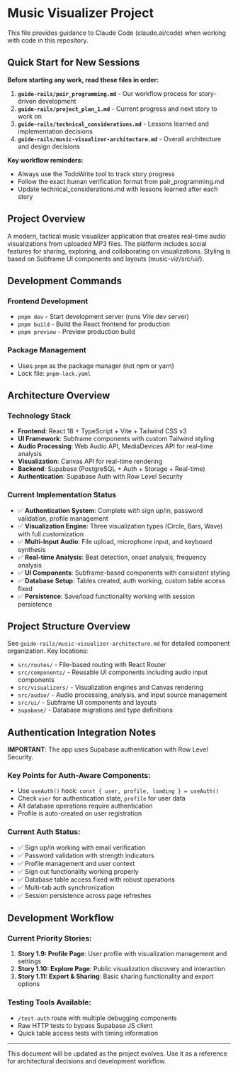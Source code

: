 # Music Visualizer Project

This file provides guidance to Claude Code (claude.ai/code) when working with code in this repository.

## Quick Start for New Sessions

**Before starting any work, read these files in order:**

1. **`guide-rails/pair_programming.md`** - Our workflow process for story-driven development
2. **`guide-rails/project_plan_1.md`** - Current progress and next story to work on  
3. **`guide-rails/technical_considerations.md`** - Lessons learned and implementation decisions
4. **`guide-rails/music-visualizer-architecture.md`** - Overall architecture and design decisions

**Key workflow reminders:**
- Always use the TodoWrite tool to track story progress
- Follow the exact human verification format from pair_programming.md
- Update technical_considerations.md with lessons learned after each story

## Project Overview
A modern, tactical music visualizer application that creates real-time audio visualizations from uploaded MP3 files. The platform includes social features for sharing, exploring, and collaborating on visualizations. Styling is based on Subframe UI components and layouts (music-viz/src/ui/).

## Development Commands

### Frontend Development
- `pnpm dev` - Start development server (runs Vite dev server)
- `pnpm build` - Build the React frontend for production
- `pnpm preview` - Preview production build

### Package Management
- Uses `pnpm` as the package manager (not npm or yarn)
- Lock file: `pnpm-lock.yaml`

## Architecture Overview

### Technology Stack
- **Frontend**: React 18 + TypeScript + Vite + Tailwind CSS v3
- **UI Framework**: Subframe components with custom Tailwind styling
- **Audio Processing**: Web Audio API, MediaDevices API for real-time analysis
- **Visualization**: Canvas API for real-time rendering
- **Backend**: Supabase (PostgreSQL + Auth + Storage + Real-time)
- **Authentication**: Supabase Auth with Row Level Security

### Current Implementation Status
- ✅ **Authentication System**: Complete with sign up/in, password validation, profile management
- ✅ **Visualization Engine**: Three visualization types (Circle, Bars, Wave) with full customization
- ✅ **Multi-Input Audio**: File upload, microphone input, and keyboard synthesis
- ✅ **Real-time Analysis**: Beat detection, onset analysis, frequency analysis
- ✅ **UI Components**: Subframe-based components with consistent styling
- ✅ **Database Setup**: Tables created, auth working, custom table access fixed
- ✅ **Persistence**: Save/load functionality working with session persistence

## Project Structure Overview

See `guide-rails/music-visualizer-architecture.md` for detailed component organization. Key locations:
- `src/routes/` - File-based routing with React Router
- `src/components/` - Reusable UI components including audio input components
- `src/visualizers/` - Visualization engines and Canvas rendering
- `src/audio/` - Audio processing, analysis, and input source management
- `src/ui/` - Subframe UI components and layouts
- `supabase/` - Database migrations and type definitions

## Authentication Integration Notes

**IMPORTANT**: The app uses Supabase authentication with Row Level Security.

### Key Points for Auth-Aware Components:
- Use `useAuth()` hook: `const { user, profile, loading } = useAuth()`
- Check `user` for authentication state, `profile` for user data
- All database operations require authentication
- Profile is auto-created on user registration

### Current Auth Status:
- ✅ Sign up/in working with email verification
- ✅ Password validation with strength indicators
- ✅ Profile management and user context
- ✅ Sign out functionality working properly
- ✅ Database table access fixed with robust operations
- ✅ Multi-tab auth synchronization
- ✅ Session persistence across page refreshes

## Development Workflow

### Current Priority Stories:
1. **Story 1.9: Profile Page**: User profile with visualization management and settings
2. **Story 1.10: Explore Page**: Public visualization discovery and interaction
3. **Story 1.11: Export & Sharing**: Basic sharing functionality and export options

### Testing Tools Available:
- `/test-auth` route with multiple debugging components
- Raw HTTP tests to bypass Supabase JS client
- Quick table access tests with timing information

---

This document will be updated as the project evolves. Use it as a reference for architectural decisions and development workflow.